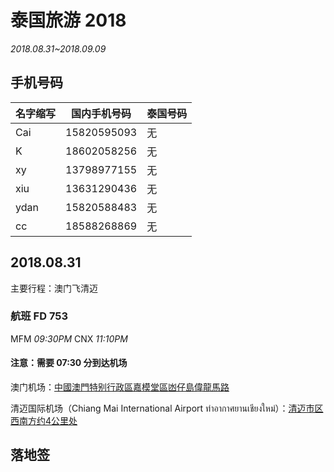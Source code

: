 # 泰国旅游 2018
*2018.08.31~2018.09.09*



## 手机号码

|名字缩写|国内手机号码|泰国号码|
|---------|----------|---------|
|Cai		|15820595093	|无|
|K		|18602058256	|无|
|xy		|13798977155	|无|
|xiu		|13631290436	|无|
|ydan	|15820588483	|无|
|cc		|18588268869	|无|

## 2018.08.31
主要行程：澳门飞清迈

### 航班 FD 753
MFM  *09:30PM*  CNX  *11:10PM*

#### 注意：需要 07:30 分到达机场

澳门机场：[中國澳門特别行政區嘉模堂區凼仔島偉龍馬路](https://maps.apple.com/?address=%E4%B8%AD%E5%9C%8B%E6%BE%B3%E9%96%80%E7%89%B9%E5%88%AB%E8%A1%8C%E6%94%BF%E5%8D%80%E5%98%89%E6%A8%A1%E5%A0%82%E5%8D%80%E5%87%BC%E4%BB%94%E5%B3%B6%E5%81%89%E9%BE%8D%E9%A6%AC%E8%B7%AF&auid=1117715388932741&ll=22.151428,113.594190&lsp=57879&q=%E6%BE%B3%E9%96%80%E5%9C%8B%E9%9A%9B%E6%A9%9F%E5%A0%B4&_ext=CjAKBAgDEAEKBAgEEAQKBAgFEAMKBAgFEAMKBAgGEAYKBAgKEAEKBAgKEAEKBAgbEAMSJCmJfoMWMiU2QDG7+OHAV2RcQDns+d+F6Ck2QEH5Jkdha2ZcQA%3D%3D&t=m)

清迈国际机场（Chiang Mai International Airport ท่าอากาศยานเชียงใหม่）：[清迈市区西南方约4公里处](https://goo.gl/maps/C7dfH6tai132)

## 落地签
